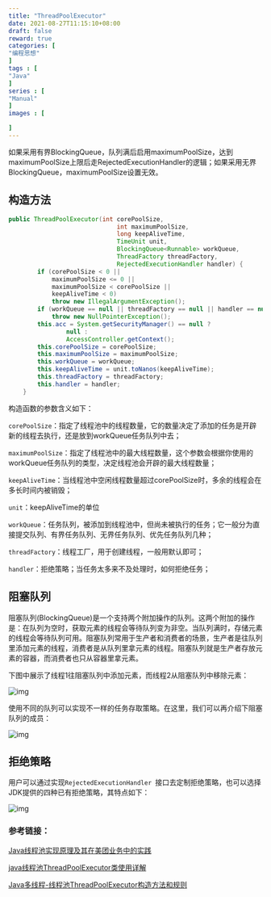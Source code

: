```yaml
---
title: "ThreadPoolExecutor"
date: 2021-08-27T11:15:10+08:00
draft: false
reward: true
categories: [
"编程思想"
]
tags : [
"Java"
]
series : [
"Manual"
]
images : [

]
---
```


[comment]: <> "# ThreadPoolExecutor"



如果采用有界BlockingQueue，队列满后启用maximumPoolSize，达到maximumPoolSize上限后走RejectedExecutionHandler的逻辑；如果采用无界BlockingQueue，maximumPoolSize设置无效。



## 构造方法

```java
public ThreadPoolExecutor(int corePoolSize,
                              int maximumPoolSize,
                              long keepAliveTime,
                              TimeUnit unit,
                              BlockingQueue<Runnable> workQueue,
                              ThreadFactory threadFactory,
                              RejectedExecutionHandler handler) {
        if (corePoolSize < 0 ||
            maximumPoolSize <= 0 ||
            maximumPoolSize < corePoolSize ||
            keepAliveTime < 0)
            throw new IllegalArgumentException();
        if (workQueue == null || threadFactory == null || handler == null)
            throw new NullPointerException();
        this.acc = System.getSecurityManager() == null ?
                null :
                AccessController.getContext();
        this.corePoolSize = corePoolSize;
        this.maximumPoolSize = maximumPoolSize;
        this.workQueue = workQueue;
        this.keepAliveTime = unit.toNanos(keepAliveTime);
        this.threadFactory = threadFactory;
        this.handler = handler;
    }
```

 

构造函数的参数含义如下：

`corePoolSize`：指定了线程池中的线程数量，它的数量决定了添加的任务是开辟新的线程去执行，还是放到workQueue任务队列中去；

`maximumPoolSize`：指定了线程池中的最大线程数量，这个参数会根据你使用的workQueue任务队列的类型，决定线程池会开辟的最大线程数量；

`keepAliveTime`：当线程池中空闲线程数量超过corePoolSize时，多余的线程会在多长时间内被销毁；

`unit`：keepAliveTime的单位

`workQueue`：任务队列，被添加到线程池中，但尚未被执行的任务；它一般分为直接提交队列、有界任务队列、无界任务队列、优先任务队列几种；

`threadFactory`：线程工厂，用于创建线程，一般用默认即可；

`handler`：拒绝策略；当任务太多来不及处理时，如何拒绝任务；

 

## 阻塞队列

阻塞队列(BlockingQueue)是一个支持两个附加操作的队列。这两个附加的操作是：在队列为空时，获取元素的线程会等待队列变为非空。当队列满时，存储元素的线程会等待队列可用。阻塞队列常用于生产者和消费者的场景，生产者是往队列里添加元素的线程，消费者是从队列里拿元素的线程。阻塞队列就是生产者存放元素的容器，而消费者也只从容器里拿元素。

下图中展示了线程1往阻塞队列中添加元素，而线程2从阻塞队列中移除元素：

![img](http://picgo.6and.ltd/img/img_5ff5cf37d14ce.png)

使用不同的队列可以实现不一样的任务存取策略。在这里，我们可以再介绍下阻塞队列的成员：

![img](http://picgo.6and.ltd/img/img_5ff5cf6113fd2.png)

## 拒绝策略

用户可以通过实现`RejectedExecutionHandler `接口去定制拒绝策略，也可以选择JDK提供的四种已有拒绝策略，其特点如下：

![img](http://picgo.6and.ltd/img/img_5ff5cfc91d801.png)

 

### 参考链接：

[Java线程池实现原理及其在美团业务中的实践](https://tech.meituan.com/2020/04/02/java-pooling-pratice-in-meituan.html)

[java线程池ThreadPoolExecutor类使用详解](https://www.cnblogs.com/dafanjoy/p/9729358.html)

[Java多线程-线程池ThreadPoolExecutor构造方法和规则](https://blog.csdn.net/qq_25806863/article/details/71126867)
